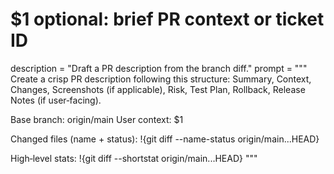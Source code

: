 # $1 optional: brief PR context or ticket ID
description = "Draft a PR description from the branch diff."
prompt = """
Create a crisp PR description following this structure: Summary, Context, Changes, Screenshots (if applicable), Risk, Test Plan, Rollback, Release Notes (if user‑facing).


Base branch: origin/main
User context: $1


Changed files (name + status):
!{git diff --name-status origin/main...HEAD}


High‑level stats:
!{git diff --shortstat origin/main...HEAD}
"""

